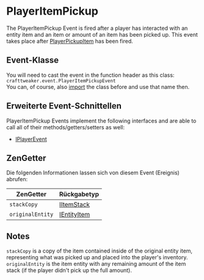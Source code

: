 # PlayerItemPickup

The PlayerItemPickup Event is fired after a player has interacted with an entity item and an item or amount of an item has been picked up. This event takes place after [PlayerPickupItem](/Vanilla/Events/Events/PlayerPickupItem/) has been fired.

## Event-Klasse
You will need to cast the event in the function header as this class:  
`crafttweaker.event.PlayerItemPickupEvent`  
You can, of course, also [import](/AdvancedFunctions/Import/) the class before and use that name then.

## Erweiterte Event-Schnittellen
PlayerItemPickup Events implement the following interfaces and are able to call all of their methods/getters/setters as well:

- [IPlayerEvent](/Vanilla/Events/Events/IPlayerEvent/)


## ZenGetter
Die folgenden Informationen lassen sich von diesem Event (Ereignis) abrufen:

| ZenGetter        | Rückgabetyp                                   |
| ---------------- | --------------------------------------------- |
| `stackCopy`      | [IItemStack](/Vanilla/Items/IItemStack/)      |
| `originalEntity` | [IEntityItem](/Vanilla/Entities/IEntityItem/) |

## Notes

`stackCopy` is a copy of the item contained inside of the original entity item, representing what was picked up and placed into the player's inventory. `originalEntity` is the item entity with any remaining amount of the item stack (if the player didn't pick up the full amount).
